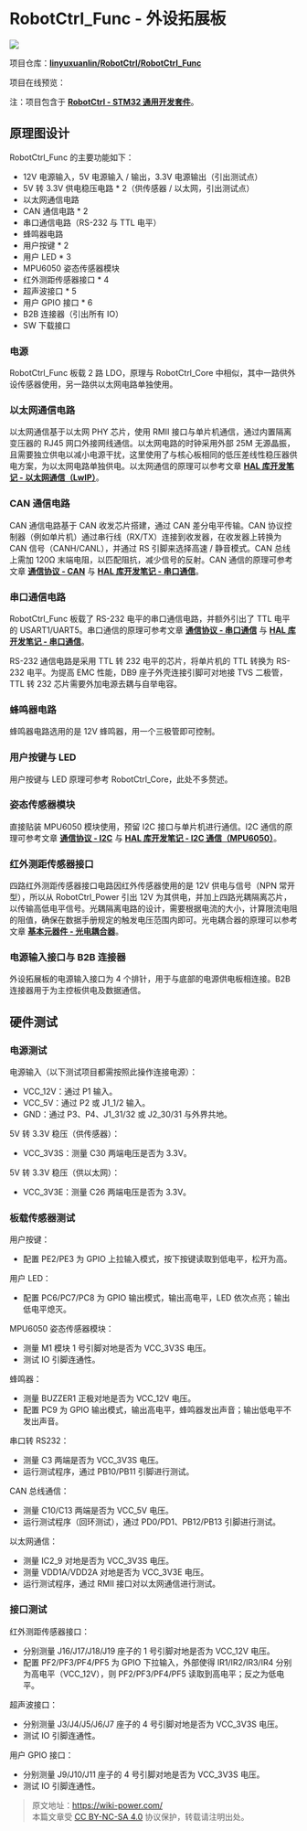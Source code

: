 # RobotCtrl_Func - 外设拓展板

![](https://wiki-media-1253965369.cos.ap-guangzhou.myqcloud.com/img/20220527113505.png)

项目仓库：[**linyuxuanlin/RobotCtrl/RobotCtrl_Func**](https://github.com/linyuxuanlin/RobotCtrl/tree/main/RobotCtrl_MultiBoard_Project/RobotCtrl_Func)

项目在线预览：

<div class="altium-iframe-viewer">
  <div
    class="altium-ecad-viewer"
    data-project-src="https://github.com/linyuxuanlin/RobotCtrl/raw/main/RobotCtrl_MultiBoard_Project/RobotCtrl_Func_V0.8B.zip"
  ></div>
</div>

注：项目包含于 [**RobotCtrl - STM32 通用开发套件**](https://wiki-power.com/RobotCtrl-STM32%E9%80%9A%E7%94%A8%E5%BC%80%E5%8F%91%E5%A5%97%E4%BB%B6)。

## 原理图设计

RobotCtrl_Func 的主要功能如下：

- 12V 电源输入，5V 电源输入 / 输出，3.3V 电源输出（引出测试点）
- 5V 转 3.3V 供电稳压电路 \* 2（供传感器 / 以太网，引出测试点）
- 以太网通信电路
- CAN 通信电路 \* 2
- 串口通信电路（RS-232 与 TTL 电平）
- 蜂鸣器电路
- 用户按键 \* 2
- 用户 LED \* 3
- MPU6050 姿态传感器模块
- 红外测距传感器接口 \* 4
- 超声波接口 \* 5
- 用户 GPIO 接口 \* 6
- B2B 连接器（引出所有 IO）
- SW 下载接口

### 电源

RobotCtrl_Func 板载 2 路 LDO，原理与 RobotCtrl_Core 中相似，其中一路供外设传感器使用，另一路供以太网电路单独使用。

### 以太网通信电路

以太网通信基于以太网 PHY 芯片，使用 RMII 接口与单片机通信，通过内置隔离变压器的 RJ45 网口外接网线通信。以太网电路的时钟采用外部 25M 无源晶振，且需要独立供电以减小电源干扰，这里使用了与核心板相同的低压差线性稳压器供电方案，为以太网电路单独供电。以太网通信的原理可以参考文章 [**HAL 库开发笔记 - 以太网通信（LwIP）**](https://wiki-power.com/HAL%E5%BA%93%E5%BC%80%E5%8F%91%E7%AC%94%E8%AE%B0-%E4%BB%A5%E5%A4%AA%E7%BD%91%E9%80%9A%E4%BF%A1%EF%BC%88LwIP%EF%BC%89)。

### CAN 通信电路

CAN 通信电路基于 CAN 收发芯片搭建，通过 CAN 差分电平传输。CAN 协议控制器（例如单片机）通过串行线（RX/TX）连接到收发器，在收发器上转换为 CAN 信号（CANH/CANL），并通过 RS 引脚来选择高速 / 静音模式。CAN 总线上需加 120Ω 末端电阻，以匹配阻抗，减少信号的反射。CAN 通信的原理可参考文章 [**通信协议 - CAN**](https://wiki-power.com/%E9%80%9A%E4%BF%A1%E5%8D%8F%E8%AE%AE-CAN) 与 [**HAL 库开发笔记 - 串口通信**](https://wiki-power.com/HAL%E5%BA%93%E5%BC%80%E5%8F%91%E7%AC%94%E8%AE%B0-CAN%E9%80%9A%E4%BF%A1)。

### 串口通信电路

RobotCtrl_Func 板载了 RS-232 电平的串口通信电路，并额外引出了 TTL 电平的 USART1/UART5。串口通信的原理可参考文章 [**通信协议 - 串口通信**](https://wiki-power.com/%E9%80%9A%E4%BF%A1%E5%8D%8F%E8%AE%AE-%E4%B8%B2%E5%8F%A3%E9%80%9A%E4%BF%A1) 与 [**HAL 库开发笔记 - 串口通信**](https://wiki-power.com/HAL%E5%BA%93%E5%BC%80%E5%8F%91%E7%AC%94%E8%AE%B0-%E4%B8%B2%E5%8F%A3%E9%80%9A%E4%BF%A1)。

RS-232 通信电路是采用 TTL 转 232 电平的芯片，将单片机的 TTL 转换为 RS-232 电平。为提高 EMC 性能，DB9 座子外壳连接引脚可对地接 TVS 二极管，TTL 转 232 芯片需要外加电源去耦与自举电容。

### 蜂鸣器电路

蜂鸣器电路选用的是 12V 蜂鸣器，用一个三极管即可控制。

### 用户按键与 LED

用户按键与 LED 原理可参考 RobotCtrl_Core，此处不多赘述。

### 姿态传感器模块

直接贴装 MPU6050 模块使用，预留 I2C 接口与单片机进行通信。I2C 通信的原理可参考文章 [**通信协议 - I2C**](https://wiki-power.com/%E9%80%9A%E4%BF%A1%E5%8D%8F%E8%AE%AE-I2C) 与 [**HAL 库开发笔记 - I2C 通信（MPU6050）**](https://wiki-power.com/HAL%E5%BA%93%E5%BC%80%E5%8F%91%E7%AC%94%E8%AE%B0-I2C%E9%80%9A%E4%BF%A1%EF%BC%88MPU6050%EF%BC%89)。

### 红外测距传感器接口

四路红外测距传感器接口电路因红外传感器使用的是 12V 供电与信号（NPN 常开型），所以从 RobotCtrl_Power 引出 12V 为其供电，并加上四路光耦隔离芯片，以传输高低电平信号。光耦隔离电路的设计，需要根据电流的大小，计算限流电阻的阻值，确保在数据手册规定的触发电压范围内即可。光电耦合器的原理可以参考文章 [**基本元器件 - 光电耦合器**](https://wiki-power.com/%E5%9F%BA%E6%9C%AC%E5%85%83%E5%99%A8%E4%BB%B6-%E5%85%89%E7%94%B5%E8%80%A6%E5%90%88%E5%99%A8)。

### 电源输入接口与 B2B 连接器

外设拓展板的电源输入接口为 4 个排针，用于与底部的电源供电板相连接。B2B 连接器用于为主控板供电及数据通信。

## 硬件测试

### 电源测试

电源输入（以下测试项目都需按照此操作连接电源）：

- VCC_12V：通过 P1 输入。
- VCC_5V：通过 P2 或 J1_1/2 输入。
- GND：通过 P3、P4、J1_31/32 或 J2_30/31 与外界共地。

5V 转 3.3V 稳压（供传感器）：

- VCC_3V3S：测量 C30 两端电压是否为 3.3V。

5V 转 3.3V 稳压（供以太网）：

- VCC_3V3E：测量 C26 两端电压是否为 3.3V。

### 板载传感器测试

用户按键：

- 配置 PE2/PE3 为 GPIO 上拉输入模式，按下按键读取到低电平，松开为高。

用户 LED：

- 配置 PC6/PC7/PC8 为 GPIO 输出模式，输出高电平，LED 依次点亮；输出低电平熄灭。

MPU6050 姿态传感器模块：

- 测量 M1 模块 1 号引脚对地是否为 VCC_3V3S 电压。
- 测试 IO 引脚连通性。

蜂鸣器：

- 测量 BUZZER1 正极对地是否为 VCC_12V 电压。
- 配置 PC9 为 GPIO 输出模式，输出高电平，蜂鸣器发出声音；输出低电平不发出声音。

串口转 RS232：

- 测量 C3 两端是否为 VCC_3V3S 电压。
- 运行测试程序，通过 PB10/PB11 引脚进行测试。

CAN 总线通信：

- 测量 C10/C13 两端是否为 VCC_5V 电压。
- 运行测试程序（回环测试），通过 PD0/PD1、PB12/PB13 引脚进行测试。

以太网通信：

- 测量 IC2_9 对地是否为 VCC_3V3S 电压。
- 测量 VDD1A/VDD2A 对地是否为 VCC_3V3E 电压。
- 运行测试程序，通过 RMII 接口对以太网通信进行测试。

### 接口测试

红外测距传感器接口：

- 分别测量 J16/J17/J18/J19 座子的 1 号引脚对地是否为 VCC_12V 电压。
- 配置 PF2/PF3/PF4/PF5 为 GPIO 下拉输入，外部使得 IR1/IR2/IR3/IR4 分别为高电平（VCC_12V），则 PF2/PF3/PF4/PF5 读取到高电平；反之为低电平。

超声波接口：

- 分别测量 J3/J4/J5/J6/J7 座子的 4 号引脚对地是否为 VCC_3V3S 电压。
- 测试 IO 引脚连通性。

用户 GPIO 接口：

- 分别测量 J9/J10/J11 座子的 4 号引脚对地是否为 VCC_3V3S 电压。
- 测试 IO 引脚连通性。

> 原文地址：<https://wiki-power.com/>  
> 本篇文章受 [CC BY-NC-SA 4.0](https://creativecommons.org/licenses/by/4.0/deed.zh) 协议保护，转载请注明出处。

